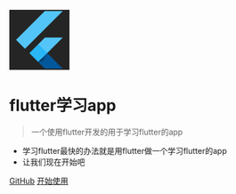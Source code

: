 ![logo](images/logo.png)

# flutter学习app

> 一个使用flutter开发的用于学习flutter的app

- 学习flutter最快的办法就是用flutter做一个学习flutter的app
- 让我们现在开始吧

[GitHub](https://github.com/houko/flutter-study-app)
[开始使用](README.md)
